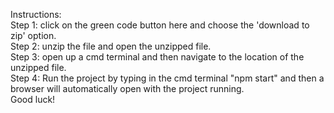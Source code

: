 Instructions:
<br>
Step 1: click on the green code button here and choose the 'download to zip' option.
<br>
Step 2: unzip the file and open the unzipped file.
<br>
Step 3: open up a cmd terminal and then navigate to the location of the unzipped file.
<br>
Step 4: Run the project by typing in the cmd terminal "npm start" and then a browser will automatically open with the project running.
<br>
Good luck!
